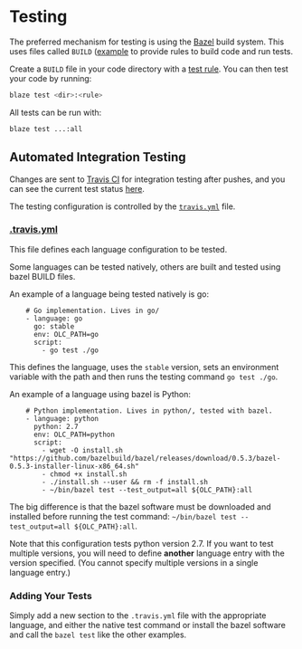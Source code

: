 # Testing
The preferred mechanism for testing is using the [Bazel](https://bazel.build/)
build system. This uses files called `BUILD` ([example](https://github.com/google/open-location-code/blob/master/BUILD)
to provide rules to build code and run tests.

Create a `BUILD` file in your code directory with a [test rule](https://bazel.build/versions/master/docs/test-encyclopedia.html).
You can then test your code by running:

```sh
blaze test <dir>:<rule>
```

All tests can be run with:

```sh
blaze test ...:all
```

## Automated Integration Testing
Changes are sent to [Travis CI](https://travis-ci.org)
for integration testing after pushes, and you can see the current test status
[here](https://travis-ci.org/google/open-location-code).

The testing configuration is controlled by the [`travis.yml`](.travis.yml) file.

### [.travis.yml](.travis.yml)
This file defines each language configuration to be tested.

Some languages can be tested natively, others are built and tested using bazel BUILD files.

An example of a language being tested natively is go:

```
    # Go implementation. Lives in go/
    - language: go
      go: stable
      env: OLC_PATH=go
      script:
        - go test ./go
```

This defines the language, uses the `stable` version, sets an environment variable
with the path and then runs the testing command `go test ./go`.

An example of a language using bazel is Python:

```
    # Python implementation. Lives in python/, tested with bazel.
    - language: python
      python: 2.7
      env: OLC_PATH=python
      script:
        - wget -O install.sh "https://github.com/bazelbuild/bazel/releases/download/0.5.3/bazel-0.5.3-installer-linux-x86_64.sh"
        - chmod +x install.sh
        - ./install.sh --user && rm -f install.sh
        - ~/bin/bazel test --test_output=all ${OLC_PATH}:all
```

The big difference is that the bazel software must be downloaded and
installed before running the test command: 
`~/bin/bazel test --test_output=all ${OLC_PATH}:all`.

Note that this configuration tests python version 2.7. If you want to test multiple
versions, you will need to define **another** language entry with the version
specified. (You cannot specify multiple versions in a single language entry.)

### Adding Your Tests

Simply add a new section to the `.travis.yml` file with the appropriate language,
and either the native test command or install the bazel software and call the
`bazel test` like the other examples.

